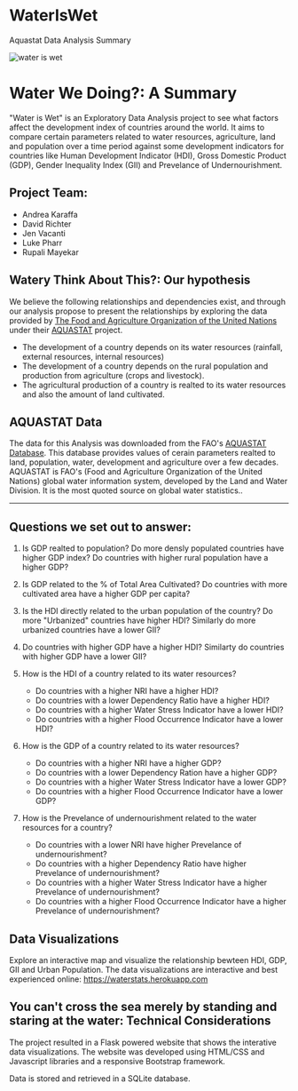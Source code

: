 # WaterIsWet
Aquastat Data Analysis Summary

![water is wet](src/app/static/images/wateriswet.jpg)
# Water We Doing?: A Summary

"Water is Wet" is an Exploratory Data Analysis project to see what factors affect the development index of countries around the world. It aims to compare certain parameters related to water resources, agriculture, land and population over a time period against some development indicators for countries like Human Development Indicator (HDI), Gross Domestic Product (GDP), Gender Inequality Index (GII) and Prevelance of Undernourishment.

## Project Team:
* Andrea Karaffa
* David Richter
* Jen Vacanti
* Luke Pharr
* Rupali Mayekar

## Watery Think About This?: Our hypothesis
We believe the following relationships and dependencies exist, and through our analysis propose to present the relationships by exploring the data provided by [The Food and Agriculture Organization of the United Nations](http://www.fao.org/home/en/) under their [AQUASTAT](http://www.fao.org/nr/water/aquastat/main/index.stm) project. 

* The development of a country depends on its water resources (rainfall, external resources, internal resources)
* The development of a country depends on the rural population and production from agriculture (crops and livestock). 
* The agricultural production of a country is realted to its water resources and also the amount of land cultivated.

## AQUASTAT Data

The data for this Analysis was downloaded from the FAO's [AQUASTAT Database](http://www.fao.org/nr/water/aquastat/data/query/index.html?lang=en). This database provides values of cerain parameters realted to land, population, water, development and agriculture over a few decades. AQUASTAT is FAO's (Food and Agriculture Organization of the United Nations) global water information system, developed by the Land and Water Division. It is the most quoted source on global water statistics..

---
## Questions we set out to answer:

1. Is GDP realted to population? Do more densly populated countries have higher GDP index? Do countries with higher rural population have a higher GDP?

2. Is GDP related to the % of Total Area Cultivated? Do countries with more cultivated area have a higher GDP per capita?

3. Is the HDI directly related to the urban population of the country? Do more "Urbanized" countries have higher HDI? Similarly do more urbanized countries have a lower GII?

4. Do countries with higher GDP have a higher HDI? Similarty do countries with higher GDP have a lower GII?

5. How is the HDI of a country related to its water resources?
    * Do countries with a higher NRI have a higher HDI?
    * Do countries with a lower Dependency Ratio have a higher HDI?
    * Do countries with a higher Water Stress Indicator have a lower HDI?
    * Do countries with a higher Flood Occurrence Indicator have a lower HDI?

6. How is the GDP of a country related to its water resources?
    * Do countries with a higher NRI have a higher GDP?
    * Do countries with a lower Dependency Ration have a higher GDP?
    * Do countries with a higher Water Stress Indicator have a lower GDP?
    * Do countries with a higher Flood Occurrence Indicator have a lower GDP?

7. How is the Prevelance of undernourishment related to the water resources for a country?
    * Do countries with a lower NRI have higher Prevelance of undernourishment?
    * Do countries with a higher Dependency Ratio have higher Prevelance of undernourishment?
    * Do countries with a higher Water Stress Indicator have a higher Prevelance of undernourishment?
    * Do countries with a higher Flood Occurrence Indicator have a higher Prevelance of undernourishment?

## Data Visualizations
Explore an interactive map and visualize the relationship bewteen HDI, GDP, GII and Urban Population.
The data visualizations are interactive and best experienced online: https://waterstats.herokuapp.com


## You can't cross the sea merely by standing and staring at the water: Technical Considerations

The project resulted in a Flask powered website that shows the interative data visualizations. The website was developed using HTML/CSS and Javascript libraries and a responsive Bootstrap framework. 

Data is stored and retrieved in a SQLite database. 




